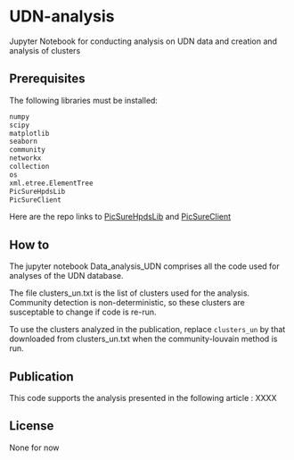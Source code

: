 # UDN-analysis
Jupyter Notebook for conducting analysis on UDN data and creation and analysis of clusters

## Prerequisites
The following libraries must be installed: 
```bash
numpy
scipy
matplotlib
seaborn
community
networkx
collection
os
xml.etree.ElementTree
PicSureHpdsLib
PicSureClient
```

Here are the repo links to [PicSureHpdsLib](https://github.com/hms-dbmi/pic-sure-python-adapter-hpds) and [PicSureClient](https://github.com/hms-dbmi/pic-sure-python-client)

## How to
The jupyter notebook Data_analysis_UDN comprises all the code used for analyses of the UDN database.

The file clusters_un.txt is the list of clusters used for the analysis. Community detection is non-deterministic, so these clusters are susceptable to change if code is re-run. 

To use the clusters analyzed in the publication, replace ``` clusters_un ``` by that downloaded from clusters_un.txt when the community-louvain method is run. 

## Publication
This code supports the analysis presented in the following article : XXXX

## License

None for now
